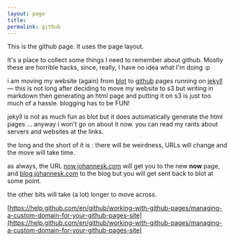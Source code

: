 ```yaml
---
layout: page
title: 
permalink: github
---
```


This is the github page. It uses the page layout.

It's  a place to collect some things I need to remember about github. Mostly these are horrible hacks, since, really, I have no idea what I'm doing :p

i am moving my website (again) from [blot](blot) to [github](github) pages running on [jekyll](jekyll) — this is not long after deciding to move my website to s3 but writing in markdown then generating an html page and putting it on s3 is just too much of a hassle. blogging has to be FUN! 

jekyll is not as much fun as blot but it does automatically generate the html pages ... anyway i won't go on about it now. you can read my rants about servers and websites at the links.

the long and the short of it is : there will be weirdness, URLs will change and the move will take time. 

as always, the URL [now.johannesk.com](now.johannesk.com) will get you to the new **now** page, and [blog.johannesk.com](http://blog.johannesk.com) to the blog but you will get sent back to blot at some point.  

the other bits will take (a lot) longer to move across.

[https://help.github.com/en/github/working-with-github-pages/managing-a-custom-domain-for-your-github-pages-site](https://help.github.com/en/github/working-with-github-pages/managing-a-custom-domain-for-your-github-pages-site)